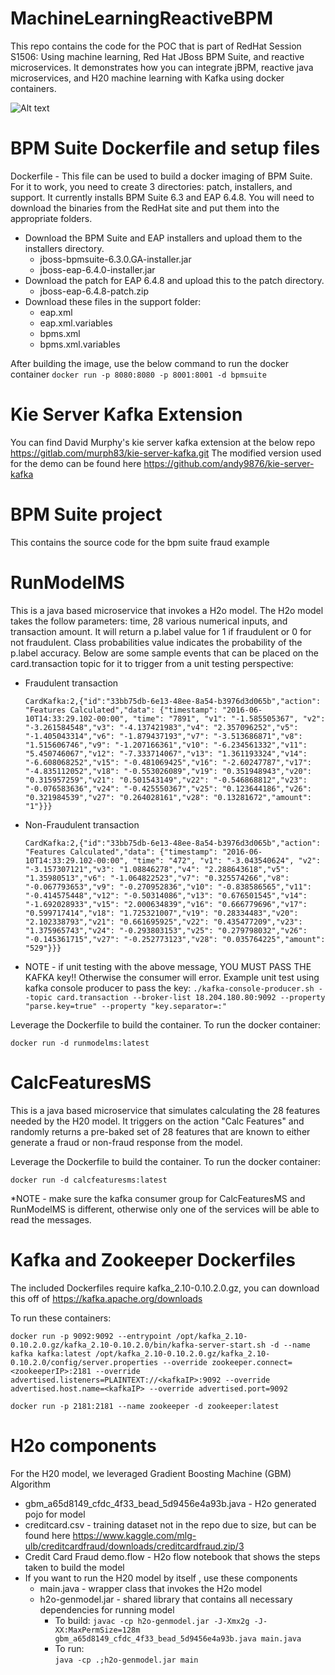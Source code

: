 # MachineLearningReactiveBPM

This repo contains the code for the POC that is part of RedHat Session S1506:  Using machine learning, Red Hat JBoss BPM Suite, and reactive microservices.  It demonstrates how you can integrate jBPM, reactive java microservices, and H20 machine learning with Kafka using docker containers.  

![Alt text](https://github.com/andy9876/MachineLearningReactiveBPM/0C087D2C-82A0-4052-A7B3-503C6A2D37E5.png "")

# BPM Suite Dockerfile and setup files
Dockerfile - This file can be used to build a docker imaging of BPM Suite.
For it to work, you need to create 3 directories:  patch, installers, and support.
It currently installs BPM Suite 6.3 and EAP 6.4.8.
You will need to download the binaries from the RedHat site and put them into the appropriate folders.

* Download the BPM Suite and EAP installers and upload them to the installers directory.
   * jboss-bpmsuite-6.3.0.GA-installer.jar
   * jboss-eap-6.4.0-installer.jar
* Download the patch for EAP 6.4.8 and upload this to the patch directory.
   * jboss-eap-6.4.8-patch.zip
* Download these files in the support folder:
    * eap.xml
    * eap.xml.variables
    * bpms.xml
    * bpms.xml.variables

After building the image, use the below command to run the docker container
```docker run -p 8080:8080 -p 8001:8001 -d bpmsuite```
 
# Kie Server Kafka Extension
You can find David Murphy's kie server kafka extension at the below repo
https://gitlab.com/murph83/kie-server-kafka.git
The modified version used for the demo can be found here https://github.com/andy9876/kie-server-kafka


# BPM Suite project
This contains the source code for the bpm suite fraud example 

# RunModelMS
This is a java based microservice that invokes a H2o model.  The H2o model takes the follow parameters:  time, 28 various numerical inputs, and transaction amount.  It will return a p.label value for 1 if fraudulent or 0 for not fraudulent.  Class probabilities value indicates the probability of the p.label accuracy.  Below are some sample events that can be placed on the card.transaction topic for it to trigger from a unit testing perspective:

* Fraudulent transaction

  ```CardKafka:2,{"id":"33bb75db-6e13-48ee-8a54-b3976d3d065b","action": "Features Calculated","data": {"timestamp": "2016-06-10T14:33:29.102-00:00", "time": "7891", "v1": "-1.585505367", "v2": "-3.261584548","v3": "-4.137421983","v4": "2.357096252","v5": "-1.405043314","v6": "-1.879437193","v7": "-3.513686871","v8": "1.515606746","v9": "-1.207166361","v10": "-6.234561332","v11": "5.450746067","v12": "-7.333714067","v13": "1.361193324","v14": "-6.608068252","v15": "-0.481069425","v16": "-2.60247787","v17": "-4.835112052","v18": "-0.553026089","v19": "0.351948943","v20": "0.315957259","v21": "0.501543149","v22": "-0.546868812","v23": "-0.076583636","v24": "-0.425550367","v25": "0.123644186","v26": "0.321984539","v27": "0.264028161","v28": "0.13281672","amount": "1"}}}```
  
* Non-Fraudulent transaction

  ```CardKafka:2,{"id":"33bb75db-6e13-48ee-8a54-b3976d3d065b","action": "Features Calculated","data": {"timestamp": "2016-06-10T14:33:29.102-00:00", "time": "472", "v1": "-3.043540624", "v2": "-3.157307121","v3": "1.08846278","v4": "2.288643618","v5": "1.35980513","v6": "-1.064822523","v7": "0.325574266","v8": "-0.067793653","v9": "-0.270952836","v10": "-0.838586565","v11": "-0.414575448","v12": "-0.50314086","v13": "0.676501545","v14": "-1.692028933","v15": "2.000634839","v16": "0.666779696","v17": "0.599717414","v18": "1.725321007","v19": "0.28334483","v20": "2.102338793","v21": "0.661695925","v22": "0.435477209","v23": "1.375965743","v24": "-0.293803153","v25": "0.279798032","v26": "-0.145361715","v27": "-0.252773123","v28": "0.035764225","amount": "529"}}}```

* NOTE - if unit testing with the above message, YOU MUST PASS THE KAFKA key!! Otherwise the consumer will error.
Example unit test using kafka console producer to pass the key:
```./kafka-console-producer.sh --topic card.transaction --broker-list 18.204.180.80:9092 --property "parse.key=true" --property "key.separator=:"```

Leverage the Dockerfile to build the container.
To run the docker container:

  ```docker run -d runmodelms:latest```

# CalcFeaturesMS
This is a java based microservice that simulates calculating the 28 features needed by the H20 model.  It triggers on the action "Calc Features" and randomly returns a pre-baked set of 28 features that are known to either generate a fraud or non-fraud response from the model.  

Leverage the Dockerfile to build the container.
To run the docker container:

  ```docker run -d calcfeaturesms:latest```

*NOTE - make sure the kafka consumer group for CalcFeaturesMS and RunModelMS is different, otherwise only one of the services will be able to read the messages.

# Kafka and Zookeeper Dockerfiles
The included Dockerfiles require kafka_2.10-0.10.2.0.gz, you can download this off of https://kafka.apache.org/downloads

To run these containers:

  ```docker run -p 9092:9092 --entrypoint /opt/kafka_2.10-0.10.2.0.gz/kafka_2.10-0.10.2.0/bin/kafka-server-start.sh -d --name kafka kafka:latest /opt/kafka_2.10-0.10.2.0.gz/kafka_2.10-0.10.2.0/config/server.properties --override zookeeper.connect=<zookeeperIP>:2181 --override advertised.listeners=PLAINTEXT://<kafkaIP>:9092 --override advertised.host.name=<kafkaIP> --override advertised.port=9092```
  
  ```docker run -p 2181:2181 --name zookeeper -d zookeeper:latest```

# H2o components
For the H20 model, we leveraged Gradient Boosting Machine (GBM) Algorithm
* gbm_a65d8149_cfdc_4f33_bead_5d9456e4a93b.java - H2o generated pojo for model
* creditcard.csv - training dataset not in the repo due to size, but can be found here https://www.kaggle.com/mlg-ulb/creditcardfraud/downloads/creditcardfraud.zip/3
* Credit Card Fraud demo.flow - H2o flow notebook that shows the steps taken to build the model
* If you want to run the H20 model by itself , use these components
  * main.java - wrapper class that invokes the H2o model
  * h2o-genmodel.jar - shared library that contains all necessary dependencies for running model
    * To build:
      ```javac -cp h2o-genmodel.jar -J-Xmx2g -J-XX:MaxPermSize=128m gbm_a65d8149_cfdc_4f33_bead_5d9456e4a93b.java main.java```
    * To run:  
      ```java -cp .;h2o-genmodel.jar main```


